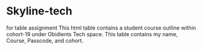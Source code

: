 # Skyline-tech
for table assignment
This html table contains a student course outline within cohort-19 under Obidients Tech space. This table contains my name, Course, Passcode, and cohort.
